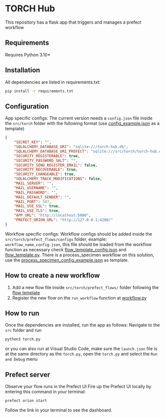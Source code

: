 # TORCH Hub

This repository has a flask app that triggers and manages a prefect workflow


## Requirements

Requires Python 3.10*

## Installation

All dependencies are listed in requirements.txt:
```bash
pip install -r requirements.txt
```

## Configuration

App specific configs: The current version needs a `config.json` file inside the `src/torch` folder with the following format (use [config_example.json](src/torch/config_example.json) as a template)

```json
{ 
    "SECRET_KEY": "",
    "SQLALCHEMY_DATABASE_URI": "sqlite:///torch-hub.db",
    "SQLALCHEMY_DATABASE_URI_PREFECT": "sqlite:///src/torch/torch-hub.db",
    "SECURITY_REGISTERABLE": true,
    "SECURITY_PASSWORD_SALT": "",
    "SECURITY_SEND_REGISTER_EMAIL": false,
    "SECURITY_RECOVERABLE": true,
    "SECURITY_CHANGEABLE": true,
    "SQLALCHEMY_TRACK_MODIFICATIONS": false,
    "MAIL_SERVER": "",
    "MAIL_USERNAME": "",
    "MAIL_PASSWORD": "",
    "MAIL_DEFAULT_SENDER": "",
    "MAIL_PORT": 587,
    "MAIL_USE_SSL": true,
    "MAIL_USE_TLS": true,
    "APP_URL": "http://localhost:5000",
    "PREFECT_ORION_URL": "http://127.0.0.1:4200/"
}
```

Workflow specific configs:
Workflow configs should be added inside the `src/torch/prefect_flows/configs` folder, example: `workflow_name_config.json`, this file should be loaded from the workflow function as necessary check [flow_template_config.json](src/torch/prefect_flows/configs/flow_template_config.json) and [flow_template.py](src/torch/prefect_flows/templates/flow_template.py). There is a process_specimen workflow on this solution, use the [process_specimen_config_example.json](src/torch/prefect_flows/configs/process_specimen_config_example.json) as template.

## How to create a new workflow
1. Add a new flow file inside `src/torch/prefect_flows/` folder following the [flow template](src/torch/prefect_flows/templates/flow_template.py)
2. Register the new flow on the `run_workflow` function at [workflow.py](src/torch/collections/workflow.py)

## How to run

Once the dependencies are installed, run the app as follows:
Navigate to the `src` folder and run
```bash
python3 torch.py
```
or you can also run at Visual Studio Code, make sure the `launch.json` file is at the same directory as the `torch.py`, open the `torch.py` and select the `Run and Debug` menu

## Prefect server

Observe your flow runs in the Prefect UI
Fire up the Prefect UI locally by entering this command in your terminal:
```bash
prefect orion start
```
Follow the link in your terminal to see the dashboard.
